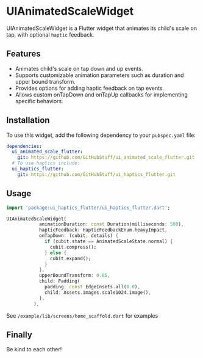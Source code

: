 # UIAnimatedScaleWidget

UIAnimatedScaleWidget is a Flutter widget that animates its child's scale on tap, with optional ```haptic``` feedback.

## Features

- Animates child's scale on tap down and up events.
- Supports customizable animation parameters such as duration and upper bound transform.
- Provides options for adding haptic feedback on tap events.
- Allows custom onTapDown and onTapUp callbacks for implementing specific behaviors.

## Installation

To use this widget, add the following dependency to your `pubspec.yaml` file:

```yaml
dependencies:
  ui_animated_scale_flutter:
    git: https://github.com/GitHubStuff/ui_animated_scale_flutter.git
  # To use haptics include:
  ui_haptics_flutter:
    git: https://github.com/GitHubStuff/ui_haptics_flutter.git

```

## Usage

```dart
import 'package:ui_haptics_flutter/ui_haptics_flutter.dart';

UIAnimatedScaleWidget(
            animationDuration: const Duration(milliseconds: 500),
            hapticFeedback: HapticFeedbackEnum.heavyImpact,
            onTapDown: (cubit, details) {
              if (cubit.state == AnimatedScaleState.normal) {
                cubit.compress();
              } else {
                cubit.expand();
              }
            },
            upperBoundTransform: 0.85,
            child: Padding(
              padding: const EdgeInsets.all(8.0),
              child: Assets.images.scale1024.image(),
            ),
          ),
```

See ```/example/lib/screens/home_scaffold.dart``` for examples

## Finally

Be kind to each other!
